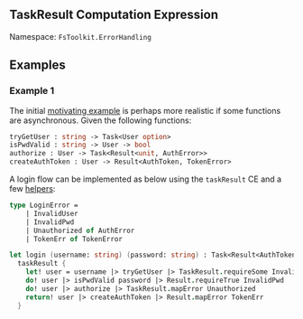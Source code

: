 ## TaskResult Computation Expression

Namespace: `FsToolkit.ErrorHandling`


## Examples

### Example 1

The initial [motivating example](../../) is perhaps more realistic if some functions are asynchronous. Given the following functions:

```fsharp
tryGetUser : string -> Task<User option>
isPwdValid : string -> User -> bool
authorize : User -> Task<Result<unit, AuthError>>
createAuthToken : User -> Result<AuthToken, TokenError>
```

A login flow can be implemented as below using the `taskResult` CE and a few [helpers](others.md):

```fsharp
type LoginError = 
	| InvalidUser
	| InvalidPwd
	| Unauthorized of AuthError
	| TokenErr of TokenError

let login (username: string) (password: string) : Task<Result<AuthToken, LoginError>> =
  taskResult {
    let! user = username |> tryGetUser |> TaskResult.requireSome InvalidUser
    do! user |> isPwdValid password |> Result.requireTrue InvalidPwd
    do! user |> authorize |> TaskResult.mapError Unauthorized
    return! user |> createAuthToken |> Result.mapError TokenErr
  }
```
